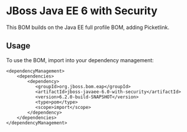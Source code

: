 JBoss Java EE 6 with Security
=============================

This BOM builds on the Java EE full profile BOM, adding Picketlink.
 
Usage
-----

To use the BOM, import into your dependency management:

    <dependencyManagement>
        <dependencies>
            <dependency>
               <groupId>org.jboss.bom.eap</groupId>
               <artifactId>jboss-javaee-6.0-with-security</artifactId>
               <version>6.2.0-build-SNAPSHOT</version>
               <type>pom</type>
               <scope>import</scope>
            </dependency>
        </dependencies>
    </dependencyManagement>
